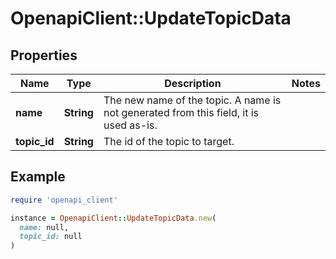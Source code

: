 # OpenapiClient::UpdateTopicData

## Properties

| Name | Type | Description | Notes |
| ---- | ---- | ----------- | ----- |
| **name** | **String** | The new name of the topic. A name is not generated from this field, it is used as-is. |  |
| **topic_id** | **String** | The id of the topic to target. |  |

## Example

```ruby
require 'openapi_client'

instance = OpenapiClient::UpdateTopicData.new(
  name: null,
  topic_id: null
)
```


